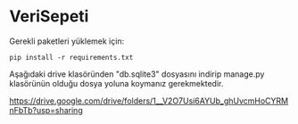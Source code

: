 # VeriSepeti

Gerekli paketleri yüklemek için:

```
pip install -r requirements.txt
```

Aşağıdaki drive klasöründen "db.sqlite3" dosyasını indirip manage.py klasörünün olduğu dosya yoluna koymanız gerekmektedir.

https://drive.google.com/drive/folders/1__V2O7Usi6AYUb_ghUvcmHoCYRMnFbTb?usp=sharing
